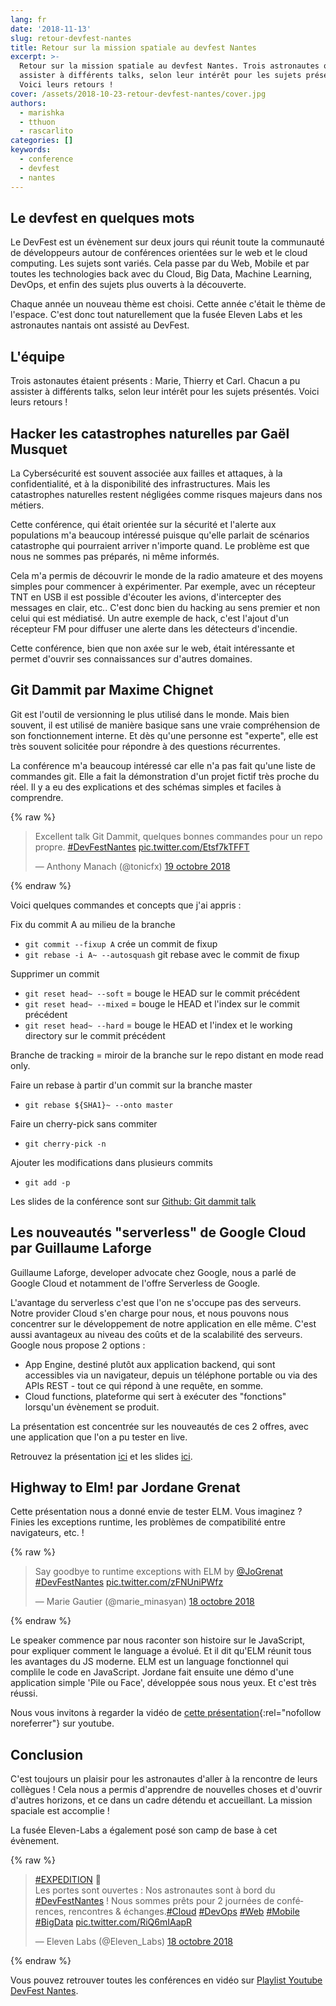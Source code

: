 ```yaml
---
lang: fr
date: '2018-11-13'
slug: retour-devfest-nantes
title: Retour sur la mission spatiale au devfest Nantes
excerpt: >-
  Retour sur la mission spatiale au devfest Nantes. Trois astronautes ont pu
  assister à différents talks, selon leur intérêt pour les sujets présentés.
  Voici leurs retours !
cover: /assets/2018-10-23-retour-devfest-nantes/cover.jpg
authors:
  - marishka
  - tthuon
  - rascarlito
categories: []
keywords:
  - conference
  - devfest
  - nantes
---
```


## Le devfest en quelques mots

Le DevFest est un évènement sur deux jours qui réunit toute la communauté de développeurs autour de conférences orientées sur le web et le cloud computing. Les sujets sont variés. Cela passe par du Web, Mobile et par toutes les technologies back avec du Cloud, Big Data, Machine Learning, DevOps, et enfin des sujets plus ouverts à la découverte.

Chaque année un nouveau thème est choisi. Cette année c'était le thème de l'espace. C'est donc tout naturellement que la fusée Eleven Labs et les astronautes nantais ont assisté au DevFest.

## L'équipe

Trois astonautes étaient présents : Marie, Thierry et Carl. Chacun a pu assister à différents talks, selon leur intérêt pour les sujets présentés. Voici leurs retours !

## Hacker les catastrophes naturelles par Gaël Musquet

La Cybersécurité est souvent associée aux failles et attaques, à la confidentialité, et à la disponibilité des infrastructures. Mais les catastrophes naturelles restent négligées comme risques majeurs dans nos métiers.

Cette conférence, qui était orientée sur la sécurité et l'alerte aux populations m'a beaucoup intéressé puisque qu'elle parlait de scénarios catastrophe qui pourraient arriver n'importe quand. Le problème est que nous ne sommes pas préparés, ni même informés.

Cela m'a permis de découvrir le monde de la radio amateure et des moyens simples pour commencer à expérimenter. Par exemple, avec un récepteur TNT en USB il est possible d'écouter les avions, d'intercepter des messages en clair, etc.. C'est donc bien du hacking au sens premier et non celui qui est médiatisé. Un autre exemple de hack, c'est l'ajout d'un récepteur FM pour diffuser une alerte dans les détecteurs d'incendie.

Cette conférence, bien que non axée sur le web, était intéressante et permet d'ouvrir ses connaissances sur d'autres domaines.

## Git Dammit par Maxime Chignet

Git est l'outil de versionning le plus utilisé dans le monde. Mais bien souvent, il est utilisé de manière basique sans une vraie compréhension de son fonctionnement interne. Et dès qu'une personne est "experte", elle est très souvent solicitée pour répondre à des questions récurrentes.

La conférence m'a beaucoup intéressé car elle n'a pas fait qu'une liste de commandes git. Elle a fait la démonstration d'un projet fictif très proche du réel. Il y a eu des explications et des schémas simples et faciles à comprendre.

{% raw %}
<blockquote class="twitter-tweet" data-lang="fr"><p lang="fr" dir="ltr">Excellent talk Git Dammit, quelques bonnes commandes pour un repo propre. <a href="https://twitter.com/hashtag/DevFestNantes?src=hash&amp;ref_src=twsrc%5Etfw">#DevFestNantes</a> <a href="https://t.co/Etsf7kTFFT">pic.twitter.com/Etsf7kTFFT</a></p>&mdash; Anthony Manach (@tonicfx) <a href="https://twitter.com/tonicfx/status/1053196563907010561?ref_src=twsrc%5Etfw">19 octobre 2018</a></blockquote>
<script async src="https://platform.twitter.com/widgets.js" charset="utf-8"></script>
{% endraw %}

Voici quelques commandes et concepts que j'ai appris :

Fix du commit A au milieu de la branche
- `git commit --fixup A` crée un commit de fixup
- `git rebase -i A~ --autosquash` git rebase avec le commit de fixup

Supprimer un commit
- `git reset head~ --soft` = bouge le HEAD sur le commit précédent
- `git reset head~ --mixed` = bouge le HEAD et l'index sur le commit précédent
- `git reset head~ --hard` = bouge le HEAD et l'index et le working directory sur le commit précédent

Branche de tracking = miroir de la branche sur le repo distant en mode read only.

Faire un rebase à partir d'un commit sur la branche master
- `git rebase ${SHA1}~ --onto master`

Faire un cherry-pick sans commiter
- `git cherry-pick -n`

Ajouter les modifications dans plusieurs commits
- `git add -p`

Les slides de la conférence sont sur [Github: Git dammit talk](https://mghignet.github.io/git-dammit-talk/)


## Les nouveautés "serverless" de Google Cloud par Guillaume Laforge

Guillaume Laforge, developer advocate chez Google, nous a parlé de Google Cloud et notamment de l'offre Serverless de Google.

L'avantage du serverless c'est que l'on ne s'occupe pas des serveurs. Notre provider Cloud s'en charge pour nous, et nous pouvons nous concentrer sur le développement de notre application en elle même. C'est aussi avantageux au niveau des coûts et de la scalabilité des serveurs. Google nous propose 2 options :
- App Engine, destiné plutôt aux application backend, qui sont accessibles via un navigateur, depuis un téléphone portable ou via des APIs REST - tout ce qui répond à une requête, en somme.
- Cloud functions, plateforme qui sert à exécuter des "fonctions" lorsqu'un évènement se produit.

La présentation est concentrée sur les nouveautés de ces 2 offres, avec une application que l'on a pu tester en live.

Retrouvez la présentation [ici](https://www.youtube.com/watch?v=wk2uOJmzNVY) et les slides [ici](https://speakerdeck.com/glaforge/whats-new-in-serverless-on-google-cloud-platform).

## Highway to Elm! par Jordane Grenat

Cette présentation nous a donné envie de tester ELM. Vous imaginez ? Finies les exceptions runtime, les problèmes de compatibilité entre navigateurs, etc. !

{% raw %}
<blockquote class="twitter-tweet" data-lang="fr"><p lang="en" dir="ltr">Say goodbye to runtime exceptions with ELM by <a href="https://twitter.com/JoGrenat?ref_src=twsrc%5Etfw">@JoGrenat</a> <a href="https://twitter.com/hashtag/DevFestNantes?src=hash&amp;ref_src=twsrc%5Etfw">#DevFestNantes</a> <a href="https://t.co/zFNUniPWfz">pic.twitter.com/zFNUniPWfz</a></p>&mdash; Marie Gautier (@marie_minasyan) <a href="https://twitter.com/marie_minasyan/status/1052913477017329664?ref_src=twsrc%5Etfw">18 octobre 2018</a></blockquote>
<script async src="https://platform.twitter.com/widgets.js" charset="utf-8"></script>
{% endraw %}

Le speaker commence par nous raconter son histoire sur le JavaScript, pour expliquer comment le language a évolué. Et il dit qu'ELM réunit tous les avantages du JS moderne. ELM est un language fonctionnel qui complile le code en JavaScript. Jordane fait ensuite une démo d'une application simple 'Pile ou Face', développée sous nous yeux. Et c'est très réussi.

Nous vous invitons à regarder la vidéo de [cette présentation](https://www.youtube.com/watch?v=pjeXbKXSiVs){:rel="nofollow noreferrer"} sur youtube.

## Conclusion

C'est toujours un plaisir pour les astronautes d'aller à la rencontre de leurs collègues !
Cela nous a permis d'apprendre de nouvelles choses et d'ouvrir d'autres horizons, et ce dans un cadre détendu et accueillant.
La mission spaciale est accomplie !

La fusée Eleven-Labs a également posé son camp de base à cet évènement.

{% raw %}
<blockquote class="twitter-tweet" data-lang="fr"><p lang="fr" dir="ltr"><a href="https://twitter.com/hashtag/EXPEDITION?src=hash&amp;ref_src=twsrc%5Etfw">#EXPEDITION</a> 🚀<br>Les portes sont ouvertes : Nos astronautes sont à bord du <a href="https://twitter.com/hashtag/DevFestNantes?src=hash&amp;ref_src=twsrc%5Etfw">#DevFestNantes</a> ! Nous sommes prêts pour 2 journées de conférences, rencontres &amp; échanges.<a href="https://twitter.com/hashtag/Cloud?src=hash&amp;ref_src=twsrc%5Etfw">#Cloud</a> <a href="https://twitter.com/hashtag/DevOps?src=hash&amp;ref_src=twsrc%5Etfw">#DevOps</a> <a href="https://twitter.com/hashtag/Web?src=hash&amp;ref_src=twsrc%5Etfw">#Web</a> <a href="https://twitter.com/hashtag/Mobile?src=hash&amp;ref_src=twsrc%5Etfw">#Mobile</a> <a href="https://twitter.com/hashtag/BigData?src=hash&amp;ref_src=twsrc%5Etfw">#BigData</a> <a href="https://t.co/RiQ6mIAapR">pic.twitter.com/RiQ6mIAapR</a></p>&mdash; Eleven Labs (@Eleven_Labs) <a href="https://twitter.com/Eleven_Labs/status/1052834386259955712?ref_src=twsrc%5Etfw">18 octobre 2018</a></blockquote>
<script async src="https://platform.twitter.com/widgets.js" charset="utf-8"></script>
{% endraw %}

Vous pouvez retrouver toutes les conférences en vidéo sur [Playlist Youtube DevFest Nantes](https://www.youtube.com/playlist?list=PLuZ_sYdawLiXyaSnyRinPKvPXQIsNaJFz).
